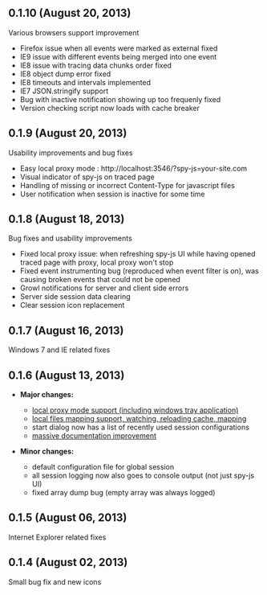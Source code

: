 ## 0.1.10 (August 20, 2013)

Various browsers support improvement

* Firefox issue when all events were marked as external fixed
* IE9 issue with different events being merged into one event
* IE8 issue with tracing data chunks order fixed
* IE8 object dump error fixed
* IE8 timeouts and intervals implemented
* IE7 JSON.stringify support
* Bug with inactive notification showing up too frequenly fixed
* Version checking script now loads with cache breaker

## 0.1.9 (August 20, 2013)

Usability improvements and bug fixes

* Easy local proxy mode : http://localhost:3546/?spy-js=your-site.com
* Visual indicator of spy-js on traced page
* Handling of missing or incorrect Content-Type for javascript files
* User notification when session is inactive for some time

## 0.1.8 (August 18, 2013)

Bug fixes and usability improvements
* Fixed local proxy issue: when refreshing spy-js UI while having opened traced page with proxy, local proxy won't stop
* Fixed event instrumenting bug (reproduced when event filter is on), was causing broken events that could not be opened
* Growl notifications for server and client side errors
* Server side session data clearing
* Clear session icon replacement

## 0.1.7 (August 16, 2013)

Windows 7 and IE related fixes

## 0.1.6 (August 13, 2013)

- **Major changes:**
	- [local proxy mode support (including windows tray application)](https://github.com/spy-js/spy-js/blob/master/README.md#local-proxy)
	- [local files mapping support, watching, reloading cache, mapping](https://github.com/spy-js/spy-js/blob/master/README.md#mapping-to-local-files)
	- start dialog now has a list of recently used session configurations
	- [massive documentation improvement](https://github.com/spy-js/spy-js)

- **Minor changes:**
	- default configuration file for global session
	- all session logging now also goes to console output (not just spy-js UI)
	- fixed array dump bug (empty array was always logged)

## 0.1.5 (August 06, 2013)

Internet Explorer related fixes

## 0.1.4 (August 02, 2013)
Small bug fix and new icons
